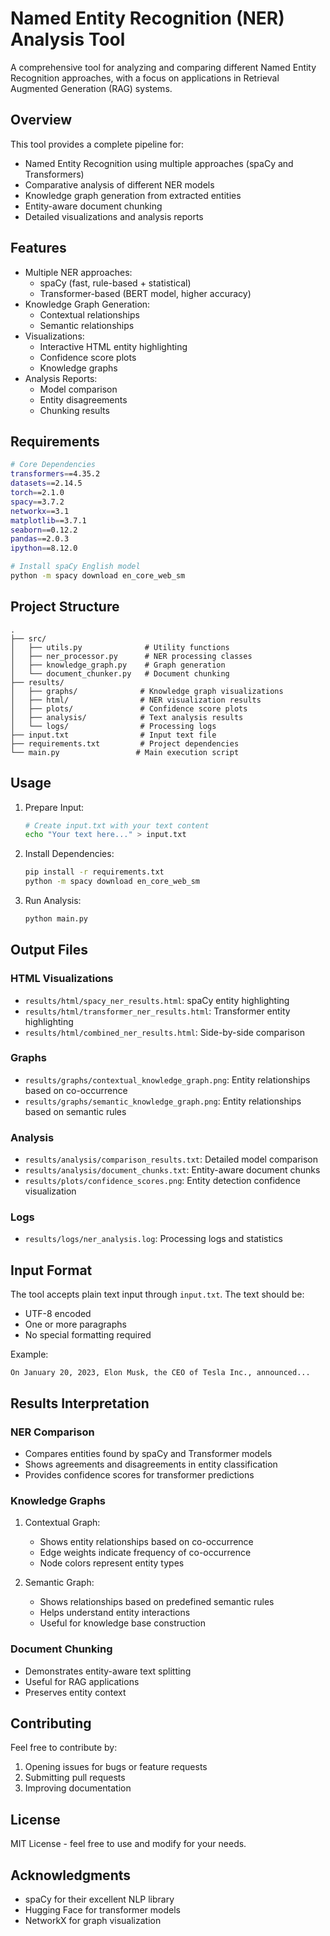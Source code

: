 # Named Entity Recognition (NER) Analysis Tool

A comprehensive tool for analyzing and comparing different Named Entity Recognition approaches, with a focus on applications in Retrieval Augmented Generation (RAG) systems.

## Overview

This tool provides a complete pipeline for:
- Named Entity Recognition using multiple approaches (spaCy and Transformers)
- Comparative analysis of different NER models
- Knowledge graph generation from extracted entities
- Entity-aware document chunking
- Detailed visualizations and analysis reports

## Features

- Multiple NER approaches:
  - spaCy (fast, rule-based + statistical)
  - Transformer-based (BERT model, higher accuracy)
- Knowledge Graph Generation:
  - Contextual relationships
  - Semantic relationships
- Visualizations:
  - Interactive HTML entity highlighting
  - Confidence score plots
  - Knowledge graphs
- Analysis Reports:
  - Model comparison
  - Entity disagreements
  - Chunking results

## Requirements

```bash
# Core Dependencies
transformers==4.35.2
datasets==2.14.5
torch==2.1.0
spacy==3.7.2
networkx==3.1
matplotlib==3.7.1
seaborn==0.12.2
pandas==2.0.3
ipython==8.12.0

# Install spaCy English model
python -m spacy download en_core_web_sm
```

## Project Structure

```
.
├── src/
│   ├── utils.py              # Utility functions
│   ├── ner_processor.py      # NER processing classes
│   ├── knowledge_graph.py    # Graph generation
│   └── document_chunker.py   # Document chunking
├── results/
│   ├── graphs/              # Knowledge graph visualizations
│   ├── html/                # NER visualization results
│   ├── plots/               # Confidence score plots
│   ├── analysis/            # Text analysis results
│   └── logs/                # Processing logs
├── input.txt                # Input text file
├── requirements.txt         # Project dependencies
└── main.py                 # Main execution script
```

## Usage

1. Prepare Input:
   ```bash
   # Create input.txt with your text content
   echo "Your text here..." > input.txt
   ```

2. Install Dependencies:
   ```bash
   pip install -r requirements.txt
   python -m spacy download en_core_web_sm
   ```

3. Run Analysis:
   ```bash
   python main.py
   ```

## Output Files

### HTML Visualizations
- `results/html/spacy_ner_results.html`: spaCy entity highlighting
- `results/html/transformer_ner_results.html`: Transformer entity highlighting
- `results/html/combined_ner_results.html`: Side-by-side comparison

### Graphs
- `results/graphs/contextual_knowledge_graph.png`: Entity relationships based on co-occurrence
- `results/graphs/semantic_knowledge_graph.png`: Entity relationships based on semantic rules

### Analysis
- `results/analysis/comparison_results.txt`: Detailed model comparison
- `results/analysis/document_chunks.txt`: Entity-aware document chunks
- `results/plots/confidence_scores.png`: Entity detection confidence visualization

### Logs
- `results/logs/ner_analysis.log`: Processing logs and statistics

## Input Format

The tool accepts plain text input through `input.txt`. The text should be:
- UTF-8 encoded
- One or more paragraphs
- No special formatting required

Example:
```text
On January 20, 2023, Elon Musk, the CEO of Tesla Inc., announced...
```

## Results Interpretation

### NER Comparison
- Compares entities found by spaCy and Transformer models
- Shows agreements and disagreements in entity classification
- Provides confidence scores for transformer predictions

### Knowledge Graphs
1. Contextual Graph:
   - Shows entity relationships based on co-occurrence
   - Edge weights indicate frequency of co-occurrence
   - Node colors represent entity types

2. Semantic Graph:
   - Shows relationships based on predefined semantic rules
   - Helps understand entity interactions
   - Useful for knowledge base construction

### Document Chunking
- Demonstrates entity-aware text splitting
- Useful for RAG applications
- Preserves entity context

## Contributing

Feel free to contribute by:
1. Opening issues for bugs or feature requests
2. Submitting pull requests
3. Improving documentation

## License

MIT License - feel free to use and modify for your needs.

## Acknowledgments

- spaCy for their excellent NLP library
- Hugging Face for transformer models
- NetworkX for graph visualization 
